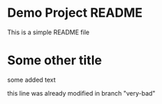 # Demo Project README

This is a simple README file

# Some other title

some added text 

this line was already modified in branch "very-bad"
